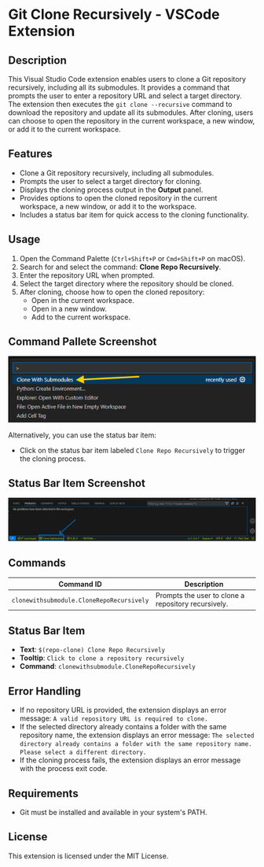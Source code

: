 # Git Clone Recursively - VSCode Extension

## Description

This Visual Studio Code extension enables users to clone a Git repository recursively, including all its submodules. It provides a command that prompts the user to enter a repository URL and select a target directory. The extension then executes the `git clone --recursive` command to download the repository and update all its submodules. After cloning, users can choose to open the repository in the current workspace, a new window, or add it to the current workspace.

## Features

- Clone a Git repository recursively, including all submodules.
- Prompts the user to select a target directory for cloning.
- Displays the cloning process output in the **Output** panel.
- Provides options to open the cloned repository in the current workspace, a new window, or add it to the workspace.
- Includes a status bar item for quick access to the cloning functionality.

## Usage

1. Open the Command Palette (`Ctrl+Shift+P` or `Cmd+Shift+P` on macOS).
2. Search for and select the command: **Clone Repo Recursively**.
3. Enter the repository URL when prompted.
4. Select the target directory where the repository should be cloned.
5. After cloning, choose how to open the cloned repository:
   - Open in the current workspace.
   - Open in a new window.
   - Add to the current workspace.

## Command Pallete Screenshot

![Clone Submodules Command Palette](./images/Screenshot_palette.png)

Alternatively, you can use the status bar item:
- Click on the status bar item labeled `Clone Repo Recursively` to trigger the cloning process.

## Status Bar Item Screenshot 

![Clone Submodules Status Bar Item](./images/Screenshot.png)

## Commands

| Command ID                       | Description                          |
|----------------------------------|--------------------------------------|
| `clonewithsubmodule.CloneRepoRecursively` | Prompts the user to clone a repository recursively. |

## Status Bar Item

- **Text**: `$(repo-clone) Clone Repo Recursively`
- **Tooltip**: `Click to clone a repository recursively`
- **Command**: `clonewithsubmodule.CloneRepoRecursively`

## Error Handling

- If no repository URL is provided, the extension displays an error message: `A valid repository URL is required to clone.`
- If the selected directory already contains a folder with the same repository name, the extension displays an error message: `The selected directory already contains a folder with the same repository name. Please select a different directory.`
- If the cloning process fails, the extension displays an error message with the process exit code.

## Requirements

- Git must be installed and available in your system's PATH.


## License

This extension is licensed under the MIT License.

